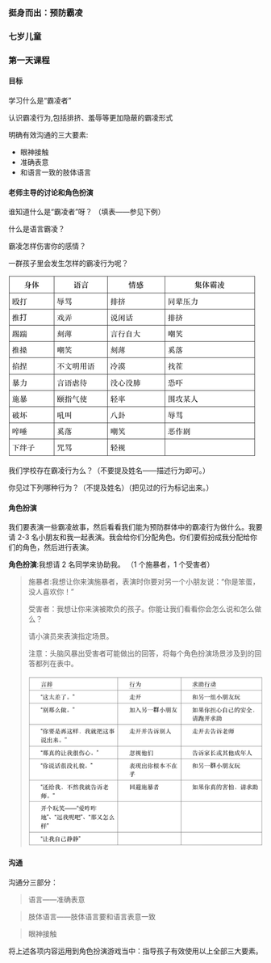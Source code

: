 ### 挺身而出：预防霸凌

### 七岁儿童

### 第一天课程

#### 目标

学习什么是“霸凌者”

认识霸凌行为,包括排挤、羞辱等更加隐蔽的霸凌形式

明确有效沟通的三大要素:

* 眼神接触
* 准确表意
* 和语言一致的肢体语言

#### 老师主导的讨论和角色扮演

谁知道什么是“霸凌者”呀？ （填表——参见下例）

什么是语言霸凌？

霸凌怎样伤害你的感情？

一群孩子里会发生怎样的霸凌行为呢？

![](/assets/QQ20160724-3.png)

我们学校存在霸凌行为么？（不要提及姓名——描述行为即可。）

你见过下列哪种行为？（不提及姓名）（把见过的行为标记出来。）

#### 角色扮演

我们要表演一些霸凌故事，然后看看我们能为预防群体中的霸凌行为做什么。我要请 2-3 名小朋友和我一起表演。我会给你们分配角色。你们要假扮成我分配给你们的角色，然后进行表演。

**角色扮演**:我想请 2 名同学来协助我。 （1 个施暴者，1 个受害者）

> 施暴者:我想让你来演施暴者，表演时你要对另一个小朋友说：“你是笨蛋，没人喜欢你！”
> 
> 受害者：我想让你来演被欺负的孩子。你能让我们看看你会怎么说和怎么做么？
> 
> 请小演员来表演指定场景。
> 
> 注意：头脑风暴出受害者可能做出的回答，将每个角色扮演场景涉及到的回答都列在表中。
> 
> ![](/assets/QQ20160724-4.png)

#### 沟通

沟通分三部分： 

> 语言——准确表意 

> 肢体语言——肢体语言要和语言表意一致 

> 眼神接触 

将上述各项内容运用到角色扮演游戏当中：指导孩子有效使用以上全部三大要素。
